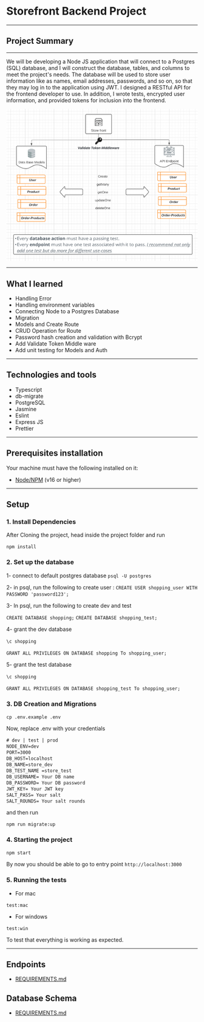 
# Storefront Backend Project

***

## Project Summary
***
We will be developing a Node JS application that will connect to a Postgres (SQL) database, and I will construct the database, tables, and columns to meet the project's needs. The database will be used to store user information like as names, email addresses, passwords, and so on, so that they may log in to the application using JWT. I designed a RESTful API for the frontend developer to use. In addition, I wrote tests, encrypted user information, and provided tokens for inclusion into the frontend.

![](img/store-frontend.png)
***

## What I learned 
- Handling Error
- Handling environment variables
- Connecting Node to a Postgres Database
- Migration
- Models and Create Route
- CRUD Operation for Route
- Password hash creation and validation with Bcrypt
- Add Validate Token Middle ware
- Add unit testing for Models and Auth
***
## Technologies and tools
- Typescript 
- db-migrate 
- PostgreSQL 
- Jasmine
- Eslint
- Express JS
- Prettier
***

## Prerequisites installation
Your machine must have the following installed on it:
- [Node/NPM](https://nodejs.org/en/download/) (v16 or higher)
*** 

## Setup

### 1. Install Dependencies
After Cloning the project, head inside the project folder and run
```
npm install
```
### 2. Set up the database
1- connect to default postgres database `psql -U postgres`

2- in psql, run the following to create user : `CREATE USER shopping_user WITH PASSWORD 'password123';`

3- In psql, run the following to create dev and test

`CREATE DATABASE shopping;`
`CREATE DATABASE shopping_test;`

4- grant the dev database

`\c shopping`

`GRANT ALL PRIVILEGES ON DATABASE shopping To shopping_user;`

5- grant the test database

`\c shopping`

`GRANT ALL PRIVILEGES ON DATABASE shopping_test To shopping_user;`
### 3.  DB Creation and Migrations
```
cp .env.example .env
```
Now, replace .env with your credentials 
```
# dev | test | prod
NODE_ENV=dev
PORT=3000
DB_HOST=localhost
DB_NAME=store_dev
DB_TEST_NAME =store_test
DB_USERNAME= Your DB name
DB_PASSWORD= Your DB password
JWT_KEY= Your JWT key
SALT_PASS= Your salt 
SALT_ROUNDS= Your salt rounds
```
and then run
``` 
npm run migrate:up
```

### 4. Starting the project
```
npm start
```
By now you should be able to go to entry point `http://localhost:3000` 

### 5. Running the tests
* For mac
```
test:mac
```
* For windows
```
test:win
```
To test that everything is working as expected.
***
## Endpoints
- [REQUIREMENTS.md](REQUIREMENTS.md)

## Database Schema
- [REQUIREMENTS.md](REQUIREMENTS.md)

